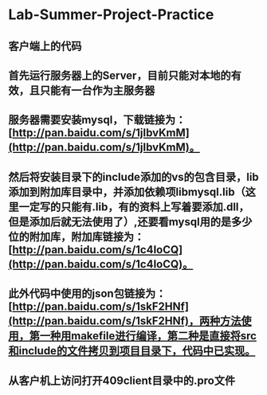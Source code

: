 ﻿# Lab-Summer-Project-Practice

## 客户端上的代码
## 首先运行服务器上的Server，目前只能对本地的有效，且只能有一台作为主服务器
## 服务器需要安装mysql，下载链接为：[http://pan.baidu.com/s/1jIbvKmM](http://pan.baidu.com/s/1jIbvKmM)。
## 然后将安装目录下的include添加的vs的包含目录，lib添加到附加库目录中，并添加依赖项libmysql.lib（这里一定写的只能有.lib，有的资料上写着要添加.dll，但是添加后就无法使用了）,还要看mysql用的是多少位的附加库，附加库链接为：[http://pan.baidu.com/s/1c4IoCQ](http://pan.baidu.com/s/1c4IoCQ)。
## 此外代码中使用的json包链接为：[http://pan.baidu.com/s/1skF2HNf](http://pan.baidu.com/s/1skF2HNf)，两种方法使用，第一种用makefile进行编译，第二种是直接将src和include的文件拷贝到项目目录下，代码中已实现。
## 从客户机上访问打开409client目录中的.pro文件

